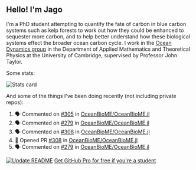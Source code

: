 ## Hello! I'm Jago

I'm a PhD student attempting to quantify the fate of carbon in blue carbon systems such as kelp forests to work out how they could be enhanced to sequester more carbon, and to help better understand how these biological systems effect the broader ocean carbon cycle. I work in the <a href="https://www.damtp.cam.ac.uk/user/jrt51/" class="emph">Ocean Dynamics group</a> in the Department of Applied Mathematics and Theoretical Physics at the University of Cambridge, supervised by Professor John Taylor.

Some stats:
<!--
![](https://raw.githubusercontent.com/jagoosw/jagoosw/main/profile-summary-card-output/nord_dark/0-profile-details.svg)
![](https://raw.githubusercontent.com/jagoosw/jagoosw/main/profile-summary-card-output/nord_dark/3-stats.svg)
![](https://raw.githubusercontent.com/jagoosw/jagoosw/main/profile-summary-card-output/nord_dark/4-productive-time.svg)
-->
![Stats card](https://github-readme-stats.vercel.app/api?username=jagoosw&count_private=true&show_icons=true&theme=transparent&hide_title=true&rank_icon=percentile&show=reviews)

And some of the things I've been doing recently (not including private repos):
<!--START_SECTION:activity-->
1. 🗣 Commented on [#305](https://github.com/OceanBioME/OceanBioME.jl/pull/305#issuecomment-3462619938) in [OceanBioME/OceanBioME.jl](https://github.com/OceanBioME/OceanBioME.jl)
2. 🗣 Commented on [#279](https://github.com/OceanBioME/OceanBioME.jl/issues/279#issuecomment-3462606883) in [OceanBioME/OceanBioME.jl](https://github.com/OceanBioME/OceanBioME.jl)
3. 🗣 Commented on [#308](https://github.com/OceanBioME/OceanBioME.jl/pull/308#issuecomment-3462596139) in [OceanBioME/OceanBioME.jl](https://github.com/OceanBioME/OceanBioME.jl)
4. 💪 Opened PR [#308](undefined) in [OceanBioME/OceanBioME.jl](https://github.com/OceanBioME/OceanBioME.jl)
5. 🗣 Commented on [#279](https://github.com/OceanBioME/OceanBioME.jl/issues/279#issuecomment-3461990952) in [OceanBioME/OceanBioME.jl](https://github.com/OceanBioME/OceanBioME.jl)
<!--END_SECTION:activity-->


[![Update README](https://github.com/jagoosw/jagoosw/actions/workflows/update-readme.yml/badge.svg)](https://github.com/jagoosw/jagoosw/actions/workflows/update-readme.yml)
[Get GitHub Pro for free if you're a student](https://education.github.com/pack)

